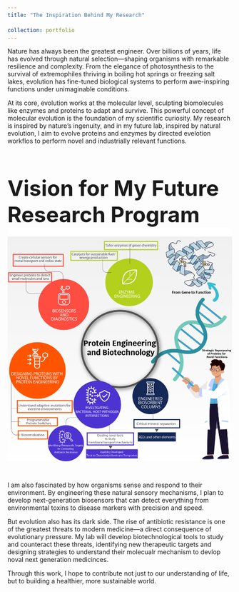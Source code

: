 ```yaml
---
title: "The Inspiration Behind My Research"

collection: portfolio
---
```

Nature has always been the greatest engineer. Over billions of years, life has evolved through natural selection—shaping organisms with remarkable resilience and complexity. From the elegance of photosynthesis to the survival of extremophiles thriving in boiling hot springs or freezing salt lakes, evolution has fine-tuned biological systems to perform awe-inspiring functions under unimaginable conditions.

At its core, evolution works at the molecular level, sculpting biomolecules like enzymes and proteins to adapt and survive. This powerful concept of molecular evolution is the foundation of my scientific curiosity. My research is inspired by nature’s ingenuity, and in my future lab, inspired by natural evolution, I aim to evolve proteins and enzymes by directed evelotion workflos to perform novel and industrially relevant functions.

<h1 style="font-size: 48px; font-weight: bold;">Vision for My Future Research Program<br/><img src='/images/image-alignment-1200x1200.png'></h1>

I am also fascinated by how organisms sense and respond to their environment. By engineering these natural sensory mechanisms, I plan to develop next-generation biosensors that can detect everything from environmental toxins to disease markers with precision and speed.

But evolution also has its dark side. The rise of antibiotic resistance is one of the greatest threats to modern medicine—a direct consequence of evolutionary pressure. My lab will develop biotechnological tools to study and counteract these threats, identifying new therapeutic targets and designing strategies to understand their molecualr mechanism to devlop noval next generation medicinces.

Through this work, I hope to contribute not just to our understanding of life, but to building a healthier, more sustainable world.
